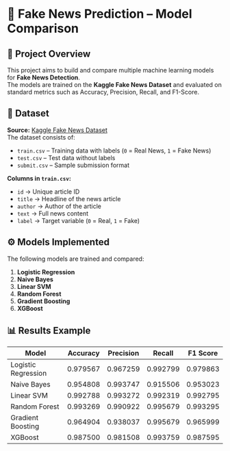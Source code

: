 # 📰 Fake News Prediction – Model Comparison

## 📌 Project Overview

This project aims to build and compare multiple machine learning models for **Fake News Detection**.  
The models are trained on the **Kaggle Fake News Dataset** and evaluated on standard metrics such as Accuracy, Precision, Recall, and F1-Score.


## 📂 Dataset

**Source:** [Kaggle Fake News Dataset](https://www.kaggle.com/c/fake-news/data)  
The dataset consists of:
- `train.csv` – Training data with labels (`0` = Real News, `1` = Fake News)  
- `test.csv` – Test data without labels  
- `submit.csv` – Sample submission format

**Columns in `train.csv`:**
- `id` → Unique article ID  
- `title` → Headline of the news article  
- `author` → Author of the article  
- `text` → Full news content  
- `label` → Target variable (`0` = Real, `1` = Fake)


## ⚙️ Models Implemented

The following models are trained and compared:
1. **Logistic Regression**
2. **Naive Bayes**
3. **Linear SVM**
4. **Random Forest**
5. **Gradient Boosting**
6. **XGBoost**


## 📊 Results Example

| Model               | Accuracy  | Precision | Recall   | F1 Score |
|---------------------|-----------|-----------|----------|----------|
| Logistic Regression | 0.979567  | 0.967259  | 0.992799 | 0.979863 |
| Naive Bayes         | 0.954808  | 0.993747  | 0.915506 | 0.953023 |
| Linear SVM          | 0.992788  | 0.993272  | 0.992319 | 0.992795 |
| Random Forest       | 0.993269  | 0.990922  | 0.995679 | 0.993295 |
| Gradient Boosting   | 0.964904  | 0.938037  | 0.995679 | 0.965999 |
| XGBoost             | 0.987500  | 0.981508  | 0.993759 | 0.987595 |

